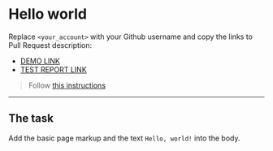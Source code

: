 # Hello world
Replace `<your_account>` with your Github username and copy the links to Pull Request description:
- [DEMO LINK](https://Bohdan-Humeniuk.github.io/layout_hello-world/)
- [TEST REPORT LINK](https://Bohdan-Humeniuk.github.io/layout_hello-world/report/html_report/)

> Follow [this instructions](https://mate-academy.github.io/layout_task-guideline/#how-to-solve-the-layout-tasks-on-github)
___

## The task
Add the basic page markup and the text `Hello, world!` into the body.
